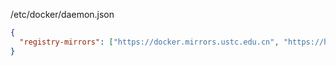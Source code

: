 /etc/docker/daemon.json
```json
{
  "registry-mirrors": ["https://docker.mirrors.ustc.edu.cn", "https://hub-mirror.c.163.com"]
}
```
